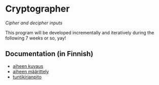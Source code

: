 ﻿# Cryptographer
*Cipher and decipher inputs*

This program will be developed incrementally and iteratively during the following 7 weeks or so, yay!


## Documentation (in Finnish)
* [aiheen kuvaus](documentation/aiheenKuvausJaRakenne.md)
* [aiheen määrittely](documentation/aihemaarittely.md)
* [tuntikirjanpito](documentation/tuntikirjanpito.md)
